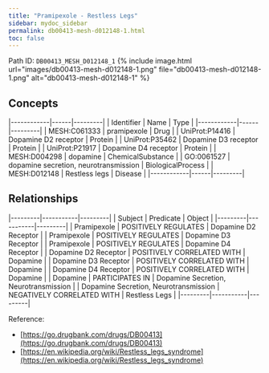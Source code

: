 ```yaml
---
title: "Pramipexole - Restless Legs"
sidebar: mydoc_sidebar
permalink: db00413-mesh-d012148-1.html
toc: false 
---
```



Path ID: `DB00413_MESH_D012148_1`
{% include image.html url="images/db00413-mesh-d012148-1.png" file="db00413-mesh-d012148-1.png" alt="db00413-mesh-d012148-1" %}

## Concepts

|------------|------|---------|
| Identifier | Name | Type    |
|------------|------|---------|
| MESH:C061333 | pramipexole | Drug |
| UniProt:P14416 | Dopamine D2 receptor | Protein |
| UniProt:P35462 | Dopamine D3 receptor | Protein |
| UniProt:P21917 | Dopamine D4 receptor | Protein |
| MESH:D004298 | dopamine | ChemicalSubstance |
| GO:0061527 | dopamine secretion, neurotransmission | BiologicalProcess |
| MESH:D012148 | Restless legs | Disease |
|------------|------|---------|

## Relationships

|---------|-----------|---------|
| Subject | Predicate | Object  |
|---------|-----------|---------|
| Pramipexole | POSITIVELY REGULATES | Dopamine D2 Receptor |
| Pramipexole | POSITIVELY REGULATES | Dopamine D3 Receptor |
| Pramipexole | POSITIVELY REGULATES | Dopamine D4 Receptor |
| Dopamine D2 Receptor | POSITIVELY CORRELATED WITH | Dopamine |
| Dopamine D3 Receptor | POSITIVELY CORRELATED WITH | Dopamine |
| Dopamine D4 Receptor | POSITIVELY CORRELATED WITH | Dopamine |
| Dopamine | PARTICIPATES IN | Dopamine Secretion, Neurotransmission |
| Dopamine Secretion, Neurotransmission | NEGATIVELY CORRELATED WITH | Restless Legs |
|---------|-----------|---------|

Reference: 
  - [https://go.drugbank.com/drugs/DB00413](https://go.drugbank.com/drugs/DB00413)
  - [https://en.wikipedia.org/wiki/Restless_legs_syndrome](https://en.wikipedia.org/wiki/Restless_legs_syndrome)
